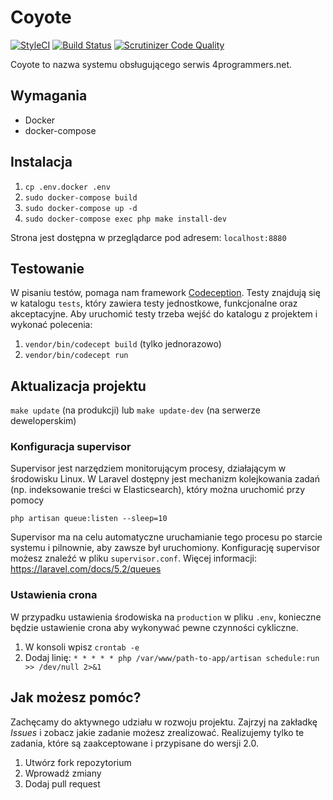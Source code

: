 # Coyote

[![StyleCI](https://styleci.io/repos/30256872/shield)](https://styleci.io/repos/30256872)
[![Build Status](https://travis-ci.org/adam-boduch/coyote.svg?branch=master)](https://travis-ci.org/adam-boduch/coyote)
[![Scrutinizer Code Quality](https://scrutinizer-ci.com/g/adam-boduch/coyote/badges/quality-score.png?b=master)](https://scrutinizer-ci.com/g/adam-boduch/coyote/?branch=master)

Coyote to nazwa systemu obsługującego serwis 4programmers.net.

## Wymagania

* Docker
* docker-compose

## Instalacja

1. `cp .env.docker .env`
6. `sudo docker-compose build`
7. `sudo docker-compose up -d`
8. `sudo docker-compose exec php make install-dev`

Strona jest dostępna w przeglądarce pod adresem: `localhost:8880`

## Testowanie

W pisaniu testów, pomaga nam framework [Codeception](http://codeception.com/). Testy znajdują się w katalogu `tests`, który zawiera testy jednostkowe, funkcjonalne oraz akceptacyjne. Aby uruchomić testy trzeba wejść do katalogu z projektem i wykonać polecenia:

1. `vendor/bin/codecept build` (tylko jednorazowo)
2. `vendor/bin/codecept run`

## Aktualizacja projektu

`make update` (na produkcji) lub `make update-dev` (na serwerze deweloperskim)

### Konfiguracja supervisor

Supervisor jest narzędziem monitorującym procesy, działającym w środowisku Linux. W Laravel dostępny jest
mechanizm kolejkowania zadań (np. indeksowanie treści w Elasticsearch), który można uruchomić przy pomocy

`php artisan queue:listen --sleep=10`

Supervisor ma na celu automatyczne uruchamianie tego procesu po starcie systemu i pilnownie, aby zawsze był uruchomiony.
Konfigurację supervisor możesz znaleźć w pliku `supervisor.conf`. Więcej informacji: https://laravel.com/docs/5.2/queues

### Ustawienia crona

W przypadku ustawienia środowiska na `production` w pliku `.env`, konieczne będzie ustawienie crona aby wykonywać
pewne czynności cykliczne.

1. W konsoli wpisz `crontab -e`
2. Dodaj linię: `* * * * * php /var/www/path-to-app/artisan schedule:run >> /dev/null 2>&1`


## Jak możesz pomóc?

Zachęcamy do aktywnego udziału w rozwoju projektu. Zajrzyj na zakładkę *Issues* i zobacz jakie zadanie możesz zrealizować. Realizujemy tylko te zadania, które są zaakceptowane i przypisane do wersji 2.0.

1. Utwórz fork repozytorium
2. Wprowadź zmiany
3. Dodaj pull request
